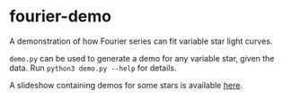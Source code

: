 # fourier-demo
A demonstration of how Fourier series can fit variable star light curves.

`demo.py` can be used to generate a demo for any variable star, given the data. Run `python3 demo.py --help` for details.

A slideshow containing demos for some stars is available [here](https://astroswego.github.io/fourier-demo/fourier-slideshow.pdf).
